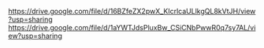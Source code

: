 https://drive.google.com/file/d/16BZfeZX2pwX_KIcrlcaULlkgQL8kVtJH/view?usp=sharing 
https://drive.google.com/file/d/1aYWTJdsPluxBw_CSiCNbPwwR0q7sy7AL/view?usp=sharing

